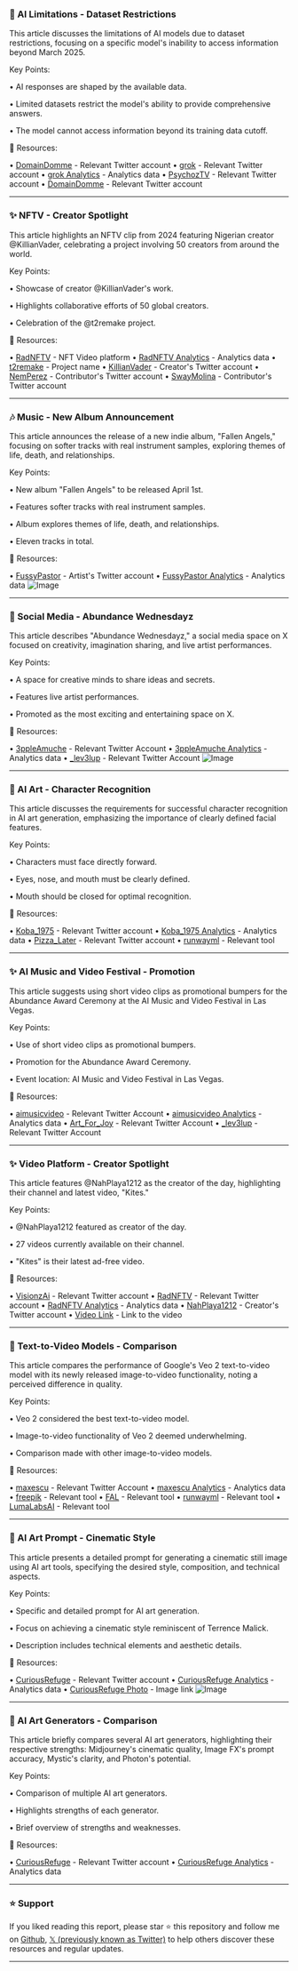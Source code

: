 ### 🤖 AI Limitations - Dataset Restrictions

This article discusses the limitations of AI models due to dataset restrictions, focusing on a specific model's inability to access information beyond March 2025.

Key Points:

• AI responses are shaped by the available data.


•  Limited datasets restrict the model's ability to provide comprehensive answers.


•  The model cannot access information beyond its training data cutoff.


🔗 Resources:

• [DomainDomme](https://x.com/DomainDomme) -  Relevant Twitter account
• [grok](https://x.com/grok) - Relevant Twitter account
• [grok Analytics](https://x.com/grok/status/1900058433421742240/analytics) - Analytics data
• [PsychozTV](https://x.com/PsychozTV) - Relevant Twitter account
• [DomainDomme](https://x.com/DomainDomme) - Relevant Twitter account



---

### ✨ NFTV - Creator Spotlight

This article highlights an NFTV clip from 2024 featuring Nigerian creator @KillianVader, celebrating a project involving 50 creators from around the world.

Key Points:

• Showcase of creator @KillianVader's work.


•  Highlights collaborative efforts of 50 global creators.


•  Celebration of the @t2remake project.



🔗 Resources:

• [RadNFTV](https://x.com/RadNFTV) -  NFT Video platform
• [RadNFTV Analytics](https://x.com/RadNFTV/status/1899989404850008469/analytics) - Analytics data
• [t2remake](https://x.com/t2remake) -  Project name
• [KillianVader](https://x.com/KillianVader) - Creator's Twitter account
• [NemPerez](https://x.com/NemPerez) -  Contributor's Twitter account
• [SwayMolina](https://x.com/swaymolina) - Contributor's Twitter account


---

### 🎶 Music - New Album Announcement

This article announces the release of a new indie album, "Fallen Angels," focusing on softer tracks with real instrument samples, exploring themes of life, death, and relationships.

Key Points:

• New album "Fallen Angels" to be released April 1st.


•  Features softer tracks with real instrument samples.


• Album explores themes of life, death, and relationships.


• Eleven tracks in total.



🔗 Resources:

• [FussyPastor](https://x.com/FussyPastor) - Artist's Twitter account
• [FussyPastor Analytics](https://x.com/FussyPastor/status/1899989775698059722/analytics) - Analytics data
![Image](https://pbs.twimg.com/ext_tw_video_thumb/1899983668694913024/pu/img/ebPvgsoQcZ3rc5A2.jpg)


---

### 🚀  Social Media - Abundance Wednesdayz

This article describes "Abundance Wednesdayz," a social media space on X focused on creativity, imagination sharing, and live artist performances.

Key Points:

•  A space for creative minds to share ideas and secrets.


•  Features live artist performances.


•  Promoted as the most exciting and entertaining space on X.



🔗 Resources:

• [3ppleAmuche](https://x.com/3ppleAmuche) - Relevant Twitter Account
• [3ppleAmuche Analytics](https://x.com/3ppleAmuche/status/1899800421796839734/analytics) - Analytics data
• [_lev3lup](https://x.com/_lev3lup/status/1899641609131807210) - Relevant Twitter Account
![Image](https://pbs.twimg.com/ext_tw_video_thumb/1899636438490390528/pu/img/ObE9rzRGeV-L2q2W.jpg)


---

### 🤖 AI Art - Character Recognition

This article discusses the requirements for successful character recognition in AI art generation, emphasizing the importance of clearly defined facial features.

Key Points:

•  Characters must face directly forward.


•  Eyes, nose, and mouth must be clearly defined.


•  Mouth should be closed for optimal recognition.



🔗 Resources:

• [Koba_1975](https://x.com/Koba_1975) - Relevant Twitter account
• [Koba_1975 Analytics](https://x.com/Koba_1975/status/1899936370589647164/analytics) - Analytics data
• [Pizza_Later](https://x.com/Pizza_Later) - Relevant Twitter account
• [runwayml](https://x.com/runwayml) - Relevant tool


---

### ✨ AI Music and Video Festival - Promotion

This article suggests using short video clips as promotional bumpers for the Abundance Award Ceremony at the AI Music and Video Festival in Las Vegas.

Key Points:

•  Use of short video clips as promotional bumpers.


•  Promotion for the Abundance Award Ceremony.


•  Event location: AI Music and Video Festival in Las Vegas.



🔗 Resources:

• [aimusicvideo](https://x.com/aimusicvideo) - Relevant Twitter Account
• [aimusicvideo Analytics](https://x.com/aimusicvideo/status/1899935725040361581/analytics) - Analytics data
• [Art_For_Joy](https://x.com/Art_For_Joy) - Relevant Twitter Account
• [_lev3lup](https://x.com/_lev3lup) - Relevant Twitter Account



---

### ✨ Video Platform - Creator Spotlight

This article features @NahPlaya1212 as the creator of the day, highlighting their channel and latest video, "Kites."

Key Points:

•  @NahPlaya1212 featured as creator of the day.


•  27 videos currently available on their channel.


•  "Kites" is their latest ad-free video.



🔗 Resources:

• [VisionzAi](https://x.com/VisionzAi) - Relevant Twitter account
• [RadNFTV](https://x.com/RadNFTV) - Relevant Twitter account
• [RadNFTV Analytics](https://x.com/RadNFTV/status/1899918908049572127/analytics) - Analytics data
• [NahPlaya1212](https://x.com/NahPlaya1212) - Creator's Twitter account
• [Video Link](https://t.co/MxErRtvwwj) - Link to the video


---

### 🤖  Text-to-Video Models - Comparison

This article compares the performance of Google's Veo 2 text-to-video model with its newly released image-to-video functionality, noting a perceived difference in quality.

Key Points:

•  Veo 2 considered the best text-to-video model.


•  Image-to-video functionality of Veo 2 deemed underwhelming.


•  Comparison made with other image-to-video models.



🔗 Resources:

• [maxescu](https://x.com/maxescu) - Relevant Twitter Account
• [maxescu Analytics](https://x.com/maxescu/status/1899820492200059207/analytics) - Analytics data
• [freepik](https://x.com/freepik) - Relevant tool
• [FAL](https://x.com/FAL) - Relevant tool
• [runwayml](https://x.com/runwayml) - Relevant tool
• [LumaLabsAI](https://x.com/LumaLabsAI) - Relevant tool


---

### 🤖 AI Art Prompt - Cinematic Style

This article presents a detailed prompt for generating a cinematic still image using AI art tools, specifying the desired style, composition, and technical aspects.

Key Points:

•  Specific and detailed prompt for AI art generation.


•  Focus on achieving a cinematic style reminiscent of Terrence Malick.


•  Description includes technical elements and aesthetic details.



🔗 Resources:

• [CuriousRefuge](https://x.com/CuriousRefuge) - Relevant Twitter account
• [CuriousRefuge Analytics](https://x.com/CuriousRefuge/status/1899898390294454514/analytics) - Analytics data
• [CuriousRefuge Photo](https://x.com/CuriousRefuge/status/1899898390294454514/photo/1) -  Image link
![Image](https://pbs.twimg.com/media/Gl3LgkiXAAE96ih?format=jpg&name=small)


---

### 🤖 AI Art Generators - Comparison

This article briefly compares several AI art generators, highlighting their respective strengths: Midjourney's cinematic quality, Image FX's prompt accuracy, Mystic's clarity, and Photon's potential.

Key Points:

•  Comparison of multiple AI art generators.


•  Highlights strengths of each generator.


•  Brief overview of strengths and weaknesses.



🔗 Resources:

• [CuriousRefuge](https://x.com/CuriousRefuge) - Relevant Twitter account
• [CuriousRefuge Analytics](https://x.com/CuriousRefuge/status/1899898392039371182/analytics) - Analytics data


---

### ⭐️ Support

If you liked reading this report, please star ⭐️ this repository and follow me on [Github](https://github.com/Drix10), [𝕏 (previously known as Twitter)](https://x.com/DRIX_10_) to help others discover these resources and regular updates.

---